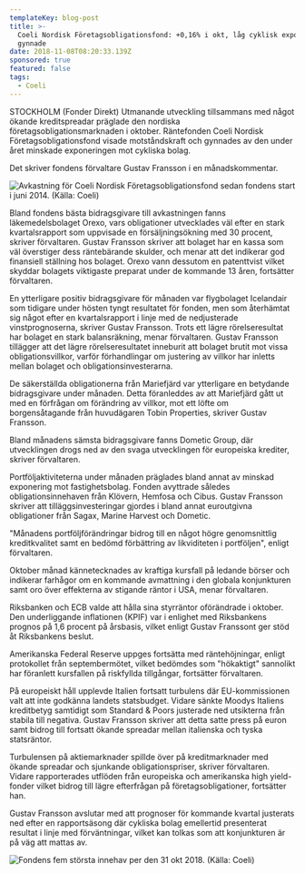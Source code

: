 ```yaml
---
templateKey: blog-post
title: >-
  Coeli Nordisk Företagsobligationsfond: +0,16% i okt, låg cyklisk exponering
  gynnade
date: 2018-11-08T08:20:33.139Z
sponsored: true
featured: false
tags:
  - Coeli
---
```

STOCKHOLM (Fonder Direkt) Utmanande utveckling tillsammans med något ökande kreditspreadar präglade den nordiska företagsobligationsmarknaden i oktober. Räntefonden Coeli Nordisk Företagsobligationsfond visade motståndskraft och gynnades av den under året minskade exponeringen mot cykliska bolag.

Det skriver fondens förvaltare Gustav Fransson i en månadskommentar.

![Avkastning för Coeli Nordisk Företagsobligationsfond sedan fondens start i juni 2014. (Källa: Coeli)](/img/92.png "Avkastning för Coeli Nordisk Företagsobligationsfond sedan fondens start i juni 2014. (Källa: Coeli)")

Bland fondens bästa bidragsgivare till avkastningen fanns läkemedelsbolaget Orexo, vars obligationer utvecklades väl efter en stark kvartalsrapport som uppvisade en försäljningsökning med 30 procent, skriver förvaltaren. Gustav Fransson skriver att bolaget har en kassa som väl överstiger dess räntebärande skulder, och menar att det indikerar god finansiell ställning hos bolaget. Orexo vann dessutom en patenttvist vilket skyddar bolagets viktigaste preparat under de kommande 13 åren, fortsätter förvaltaren.

En ytterligare positiv bidragsgivare för månaden var flygbolaget Icelandair som tidigare under hösten tyngt resultatet för fonden, men som återhämtat sig något efter en kvartalsrapport i linje med de nedjusterade vinstprognoserna, skriver Gustav Fransson. Trots ett lägre rörelseresultat har bolaget en stark balansräkning, menar förvaltaren. Gustav Fransson tillägger att det lägre rörelseresultatet inneburit att bolaget brutit mot vissa obligationsvillkor, varför förhandlingar om justering av villkor har inletts mellan bolaget och obligationsinvesterarna.

De säkerställda obligationerna från Mariefjärd var ytterligare en betydande bidragsgivare under månaden. Detta föranleddes av att Mariefjärd gått ut med en förfrågan om förändring av villkor, mot ett löfte om borgensåtagande från huvudägaren Tobin Properties, skriver Gustav Fransson.

Bland månadens sämsta bidragsgivare fanns Dometic Group, där utvecklingen drogs ned av den svaga utvecklingen för europeiska krediter, skriver förvaltaren.

Portföljaktiviteterna under månaden präglades bland annat av minskad exponering mot fastighetsbolag. Fonden avyttrade således obligationsinnehaven från Klövern, Hemfosa och Cibus. Gustav Fransson skriver att tilläggsinvesteringar gjordes i bland annat euroutgivna obligationer från Sagax, Marine Harvest och Dometic.

"Månadens portföljförändringar bidrog till en något högre genomsnittlig kreditkvalitet samt en bedömd förbättring av likviditeten i portföljen", enligt förvaltaren.

Oktober månad kännetecknades av kraftiga kursfall på ledande börser och indikerar farhågor om en kommande avmattning i den globala konjunkturen samt oro över effekterna av stigande räntor i USA, menar förvaltaren.

Riksbanken och ECB valde att hålla sina styrräntor oförändrade i oktober. Den underliggande inflationen (KPIF) var i enlighet med Riksbankens prognos på 1,6 procent på årsbasis, vilket enligt Gustav Franssont ger stöd åt Riksbankens beslut.

Amerikanska Federal Reserve uppges fortsätta med räntehöjningar, enligt protokollet från septembermötet, vilket bedömdes som "hökaktigt" sannolikt har föranlett kursfallen på riskfyllda tillgångar, fortsätter förvaltaren.

På europeiskt håll upplevde Italien fortsatt turbulens där EU-kommissionen valt att inte godkänna landets statsbudget. Vidare sänkte Moodys Italiens kreditbetyg samtidigt som Standard & Poors justerade ned utsikterna från stabila till negativa. Gustav Fransson skriver att detta satte press på euron samt bidrog till fortsatt ökande spreadar mellan italienska och tyska statsräntor.

Turbulensen på aktiemarknader spillde över på kreditmarknader med ökande spreadar och sjunkande obligationspriser, skriver förvaltaren. Vidare rapporterades utflöden från europeiska och amerikanska high yield-fonder vilket bidrog till lägre efterfrågan på företagsobligationer, fortsätter han.

Gustav Fransson avslutar med att prognoser för kommande kvartal justerats ned efter en rapportsäsong där cykliska bolag emellertid presenterat resultat i linje med förväntningar, vilket kan tolkas som att konjunkturen är på väg att mattas av.

![Fondens fem största innehav per den 31 okt 2018. (Källa: Coeli)](/img/93.png "Fondens fem största innehav per den 31 okt 2018. (Källa: Coeli)")
